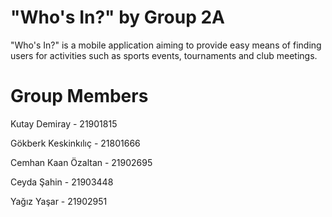 # "Who's In?" by Group 2A
 "Who's In?" is a mobile application aiming to provide easy means of finding users for activities such as sports events, tournaments and club meetings.

# Group Members
 Kutay Demiray       - 21901815

 Gökberk Keskinkılıç - 21801666

 Cemhan Kaan Özaltan - 21902695

 Ceyda Şahin         - 21903448
 
 Yağız Yaşar         - 21902951
